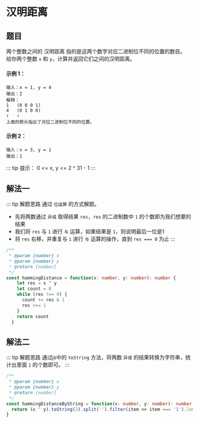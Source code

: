 # 汉明距离

## 题目

两个整数之间的 汉明距离 指的是这两个数字对应二进制位不同的位置的数目。<br>
给你两个整数 `x` 和 `y`，计算并返回它们之间的汉明距离。

#### 示例 1：
```
输入：x = 1, y = 4
输出：2
解释：
1   (0 0 0 1)
4   (0 1 0 0)
↑   ↑
上面的箭头指出了对应二进制位不同的位置。
```

#### 示例 2：
```
输入：x = 3, y = 1
输出：1
```

::: tip 提示：
0 <= x, y <= 2 ^ 31 - 1
:::

## 解法一
::: tip 解题思路
通过 `位运算` 的方式解题。
- 先将两数通过 `异或` 取得结果 `res`，`res` 的二进制数中 `1` 的个数即为我们想要的结果
- 我们将 `res` 与 `1` 进行 `与` 运算，如果结果是 `1`，则说明最后一位是1
- 将 `res` 右移，并重复与 `1` 进行 `与` 运算的操作，直到 `res === 0` 为止
:::

```ts
/**
 * @param {number} x
 * @param {number} y
 * @return {number}
 */
const hammingDistance = function(x: number, y: number): number {
    let res = x ^ y
    let count = 0
    while (res !== 0) {
      count += res & 1
      res >>= 1
    }
    return count
  }
```

## 解法二
::: tip 解题思路
通过js中的 `toString` 方法，将两数 `异或` 的结果转换为字符串，统计出里面 `1` 的个数即可。
:::

```ts
/**
 * @param {number} x
 * @param {number} y
 * @return {number}
 */
const hammingDistanceByString = function(x: number, y: number): number {
  return (x ^ y).toString(2).split('').filter(item => item === '1').length
}
```
